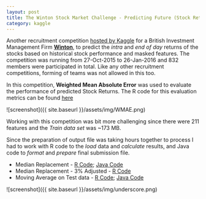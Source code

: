 ```yaml
---
layout: post
title: The Winton Stock Market Challenge - Predicting Future (Stock Returns)
category: kaggle
---
```


Another recruitment competition [hosted by Kaggle](https://www.kaggle.com/c/the-winton-stock-market-challenge) for a British Investment Management Firm **[Winton](https://www.wintoncapital.com/en/home)**, to predict the _intra_ and _end of day_ returns of the stocks based on historical stock performance and masked features. The competition was running from 27-Oct-2015 to 26-Jan-2016 and 832 members were participated in total. Like any other recruitment competitions, forming of teams was not allowed in this too. 

In this competition, **Weighted Mean Absolute Error** was used to evaluate the performance of predicted Stock Returns. The R code for this evaluation metrics can be found [here](https://www.kaggle.com/wiki/Code)

![screenshot]({{ site.baseurl }}/assets/img/WMAE.png)

Working with this competition was bit more challenging since there were 211 features and the _Train data set_ was ~173 MB. 

Since the preparation of output file was taking hours together to process I had to work with R code to the *load* data and *calculate* results, and Java code to *format* and *prepare* final submission file.

- Median Replacement - [R Code](https://github.com/socratesk/kaggle/blob/master/Winton/1-MedianRepl.R); [Java Code](https://github.com/socratesk/kaggle/blob/master/Winton/1_Output.java)
- Median Replacement - 3% Adjusted - [R Code](https://github.com/socratesk/kaggle/blob/master/Winton/2-Adjusted_3perc_MedianRepl.R)
- Moving Average on Test data - [R Code](https://github.com/socratesk/kaggle/blob/master/Winton/3-MovingAverage.R); [Java Code](https://github.com/socratesk/kaggle/blob/master/Winton/3_Csvfile.java)
  
![screenshot]({{ site.baseurl }}/assets/img/underscore.png)